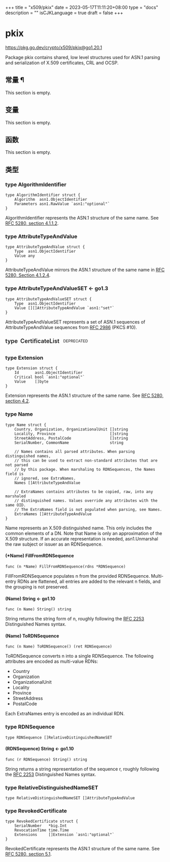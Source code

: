 +++
title = "x509/pkix"
date = 2023-05-17T11:11:20+08:00
type = "docs"
description = ""
isCJKLanguage = true
draft = false
+++
# pkix

https://pkg.go.dev/crypto/x509/pkix@go1.20.1



Package pkix contains shared, low level structures used for ASN.1 parsing and serialization of X.509 certificates, CRL and OCSP.











  
  






## 常量 ¶

This section is empty.

## 变量

This section is empty.

## 函数

This section is empty.

## 类型

### type AlgorithmIdentifier 

```
type AlgorithmIdentifier struct {
	Algorithm  asn1.ObjectIdentifier
	Parameters asn1.RawValue `asn1:"optional"`
}
```

AlgorithmIdentifier represents the ASN.1 structure of the same name. See [RFC 5280, section 4.1.1.2](https://rfc-editor.org/rfc/rfc5280.html#section-4.1.1.2).

### type AttributeTypeAndValue 

```
type AttributeTypeAndValue struct {
	Type  asn1.ObjectIdentifier
	Value any
}
```

AttributeTypeAndValue mirrors the ASN.1 structure of the same name in [RFC 5280, Section 4.1.2.4](https://rfc-editor.org/rfc/rfc5280.html#section-4.1.2.4).

### type AttributeTypeAndValueSET  <- go1.3

```
type AttributeTypeAndValueSET struct {
	Type  asn1.ObjectIdentifier
	Value [][]AttributeTypeAndValue `asn1:"set"`
}
```

AttributeTypeAndValueSET represents a set of ASN.1 sequences of AttributeTypeAndValue sequences from [RFC 2986](https://rfc-editor.org/rfc/rfc2986.html) (PKCS #10).

<details class="Documentation-deprecatedDetails js-deprecatedDetails" style="box-sizing: border-box; border: 0px; font-style: inherit; font-variant: inherit; font-weight: inherit; font-stretch: inherit; line-height: inherit; font-family: inherit; font-size: 16px; margin: 0px; padding: 0px; vertical-align: baseline; display: block; color: var(--color-text-subtle);"><summary style="box-sizing: border-box; border: 0px; font-style: inherit; font-variant: inherit; font-weight: inherit; font-stretch: inherit; line-height: inherit; font-family: inherit; font-size: 16px; margin: 0px; padding: 0px; vertical-align: baseline; list-style: none; opacity: 1;"><h4 tabindex="-1" id="CertificateList" data-kind="type" class="Documentation-typeHeader" style="box-sizing: border-box; border: 0px; font-style: inherit; font-variant: inherit; font-weight: 600; font-stretch: inherit; line-height: 1.25em; font-family: inherit; font-size: 1.125rem; margin: 1.5rem 0px 0.5rem; padding: 0px; vertical-align: baseline; word-break: break-word; align-items: baseline; display: flex; justify-content: space-between;"><span class="Documentation-deprecatedTitle" style="box-sizing: border-box; border: 0px; font-style: inherit; font-variant: inherit; font-weight: inherit; font-stretch: inherit; line-height: inherit; font-family: inherit; font-size: 18px; margin: 0px; padding: 0px; vertical-align: baseline; align-items: center; display: flex; gap: 0.5rem;">type<a class="Documentation-source" href="https://cs.opensource.google/go/go/+/go1.20.1:src/crypto/x509/pkix/pkix.go;l=288" style="box-sizing: border-box; border: 0px; font-style: inherit; font-variant: inherit; font-weight: inherit; font-stretch: inherit; line-height: inherit; font-family: inherit; font-size: 18px; margin: 0px; padding: 0px; vertical-align: baseline; color: var(--color-text-subtle); text-decoration: none; opacity: 1;">CertificateList</a><span class="Documentation-deprecatedTag" style="box-sizing: border-box; border: 0px; font-style: inherit; font-variant: inherit; font-weight: 400; font-stretch: inherit; line-height: 1.375; font-family: inherit; font-size: 0.75rem; margin: 0px; padding: 0.125rem 0.25rem; vertical-align: middle; background-color: var(--color-border); border-radius: 0.125rem; color: var(--color-text-inverted); text-transform: uppercase;">DEPRECATED</span><span class="Documentation-deprecatedBody" style="box-sizing: border-box; border: 0px; font-style: inherit; font-variant: inherit; font-weight: 400; font-stretch: inherit; line-height: inherit; font-family: inherit; font-size: 0.87rem; margin: 0px 0.5rem 0px 0.25rem; padding: 0px; vertical-align: baseline; color: var(--color-text-subtle);"></span></span><span class="Documentation-sinceVersion" style="box-sizing: border-box; border: 0px; font-style: inherit; font-variant: inherit; font-weight: 400; font-stretch: inherit; line-height: inherit; font-family: inherit; font-size: 0.9375rem; margin: 0px; padding: 0px; vertical-align: baseline; color: var(--color-text-subtle);"></span></h4></summary><div class="go-Message go-Message--warning Documentation-deprecatedItemBody" style="box-sizing: border-box; border: 0px; font-style: inherit; font-variant: inherit; font-weight: inherit; font-stretch: inherit; line-height: 1.5rem; font-family: inherit; font-size: 0.875rem; margin: 0px; padding: 1rem 1rem 0.5rem; vertical-align: baseline; color: var(--gray-1); width: 981.76px; background-color: var(--color-background-warning);"><div class="Documentation-declaration" style="box-sizing: border-box; border: 0px; font-style: inherit; font-variant: inherit; font-weight: inherit; font-stretch: inherit; line-height: inherit; font-family: inherit; font-size: 14px; margin: 0px; padding: 0px; vertical-align: baseline;"><pre style="box-sizing: border-box; border: var(--border); font-style: inherit; font-variant: inherit; font-weight: inherit; font-stretch: inherit; line-height: 1.5em; font-family: SFMono-Regular, Consolas, &quot;Liberation Mono&quot;, Menlo, monospace; font-size: 0.875rem; margin: 0px; padding: 0.625rem; vertical-align: baseline; background-color: var(--color-background-accented); border-radius: var(--border-radius); color: var(--color-text); overflow-x: auto; tab-size: 4; white-space: pre; scroll-padding-top: calc(var(--js-sticky-header-height, 3.5rem) + 0.75rem);"><span id="CertificateList.TBSCertList" data-kind="field" style="box-sizing: border-box; border: 0px; font-style: inherit; font-variant: inherit; font-weight: inherit; font-stretch: inherit; line-height: inherit; font-family: inherit; font-size: 14px; margin: 0px; padding: 0px; vertical-align: baseline;"><a href="https://pkg.go.dev/crypto/x509/pkix@go1.20.1#TBSCertificateList" style="box-sizing: border-box; border: 0px; font-style: inherit; font-variant: inherit; font-weight: inherit; font-stretch: inherit; line-height: inherit; font-family: inherit; font-size: 14px; margin: 0px; padding: 0px; vertical-align: baseline; color: var(--color-text-subtle); text-decoration: none;"></a></span><span id="CertificateList.SignatureAlgorithm" data-kind="field" style="box-sizing: border-box; border: 0px; font-style: inherit; font-variant: inherit; font-weight: inherit; font-stretch: inherit; line-height: inherit; font-family: inherit; font-size: 14px; margin: 0px; padding: 0px; vertical-align: baseline;"><a href="https://pkg.go.dev/crypto/x509/pkix@go1.20.1#AlgorithmIdentifier" style="box-sizing: border-box; border: 0px; font-style: inherit; font-variant: inherit; font-weight: inherit; font-stretch: inherit; line-height: inherit; font-family: inherit; font-size: 14px; margin: 0px; padding: 0px; vertical-align: baseline; color: var(--color-text-subtle); text-decoration: none;"></a></span><span id="CertificateList.SignatureValue" data-kind="field" style="box-sizing: border-box; border: 0px; font-style: inherit; font-variant: inherit; font-weight: inherit; font-stretch: inherit; line-height: inherit; font-family: inherit; font-size: 14px; margin: 0px; padding: 0px; vertical-align: baseline;"><a href="https://pkg.go.dev/encoding/asn1" style="box-sizing: border-box; border: 0px; font-style: inherit; font-variant: inherit; font-weight: inherit; font-stretch: inherit; line-height: inherit; font-family: inherit; font-size: 14px; margin: 0px; padding: 0px; vertical-align: baseline; color: var(--color-text-subtle); text-decoration: none;"></a><a href="https://pkg.go.dev/encoding/asn1#BitString" style="box-sizing: border-box; border: 0px; font-style: inherit; font-variant: inherit; font-weight: inherit; font-stretch: inherit; line-height: inherit; font-family: inherit; font-size: 14px; margin: 0px; padding: 0px; vertical-align: baseline; color: var(--color-text-subtle); text-decoration: none;"></a></span></pre></div><p style="box-sizing: border-box; border: 0px; font-style: inherit; font-variant: inherit; font-weight: inherit; font-stretch: inherit; line-height: 1.5rem; font-family: inherit; font-size: 1rem; margin: 1rem 0px; padding: 0px; vertical-align: baseline; max-width: 60rem;"><a href="https://rfc-editor.org/rfc/rfc5280.html#section-5.1" style="box-sizing: border-box; border: 0px; font-style: inherit; font-variant: inherit; font-weight: inherit; font-stretch: inherit; line-height: inherit; font-family: inherit; font-size: 16px; margin: 0px; padding: 0px; vertical-align: baseline; color: var(--color-text-subtle); text-decoration: none;"></a></p><p style="box-sizing: border-box; border: 0px; font-style: inherit; font-variant: inherit; font-weight: inherit; font-stretch: inherit; line-height: 1.5rem; font-family: inherit; font-size: 1rem; margin: 1rem 0px; padding: 0px; vertical-align: baseline; max-width: 60rem;"></p><div class="Documentation-typeMethod" style="box-sizing: border-box; border: 0px; font-style: inherit; font-variant: inherit; font-weight: inherit; font-stretch: inherit; line-height: inherit; font-family: inherit; font-size: 14px; margin: 0px; padding: 0px; vertical-align: baseline;"><h4 tabindex="-1" id="CertificateList.HasExpired" data-kind="method" class="Documentation-typeMethodHeader" style="box-sizing: border-box; border: 0px; font-style: inherit; font-variant: inherit; font-weight: 600; font-stretch: inherit; line-height: 1.25em; font-family: inherit; font-size: 1.125rem; margin: 1.5rem 0px 0.5rem; padding: 0px; vertical-align: baseline; word-break: break-word; align-items: baseline; display: flex; justify-content: space-between;"><span style="box-sizing: border-box; border: 0px; font-style: inherit; font-variant: inherit; font-weight: inherit; font-stretch: inherit; line-height: inherit; font-family: inherit; font-size: 18px; margin: 0px; padding: 0px; vertical-align: baseline;"><a class="Documentation-source" href="https://cs.opensource.google/go/go/+/go1.20.1:src/crypto/x509/pkix/pkix.go;l=295" style="box-sizing: border-box; border: 0px; font-style: inherit; font-variant: inherit; font-weight: inherit; font-stretch: inherit; line-height: inherit; font-family: inherit; font-size: 18px; margin: 0px; padding: 0px; vertical-align: baseline; color: var(--color-text-subtle); text-decoration: none; opacity: 1;"></a><a class="Documentation-idLink" href="https://pkg.go.dev/crypto/x509/pkix@go1.20.1#CertificateList.HasExpired" style="box-sizing: border-box; border: 0px; font-style: inherit; font-variant: inherit; font-weight: inherit; font-stretch: inherit; line-height: inherit; font-family: inherit; font-size: 18px; margin: 0px; padding: 0px; vertical-align: baseline; color: var(--color-text-subtle); text-decoration: none; opacity: 0;"></a></span><span class="Documentation-sinceVersion" style="box-sizing: border-box; border: 0px; font-style: inherit; font-variant: inherit; font-weight: 400; font-stretch: inherit; line-height: inherit; font-family: inherit; font-size: 0.9375rem; margin: 0px; padding: 0px; vertical-align: baseline; color: var(--color-text-subtle);"></span></h4><div class="Documentation-declaration" style="box-sizing: border-box; border: 0px; font-style: inherit; font-variant: inherit; font-weight: inherit; font-stretch: inherit; line-height: inherit; font-family: inherit; font-size: 14px; margin: 0px; padding: 0px; vertical-align: baseline;"><pre style="box-sizing: border-box; border: var(--border); font-style: inherit; font-variant: inherit; font-weight: inherit; font-stretch: inherit; line-height: 1.5em; font-family: SFMono-Regular, Consolas, &quot;Liberation Mono&quot;, Menlo, monospace; font-size: 0.875rem; margin: 0px; padding: 0.625rem; vertical-align: baseline; background-color: var(--color-background-accented); border-radius: var(--border-radius); color: var(--color-text); overflow-x: auto; tab-size: 4; white-space: pre-wrap; scroll-padding-top: calc(var(--js-sticky-header-height, 3.5rem) + 0.75rem); word-break: break-all; overflow-wrap: break-word;"><a href="https://pkg.go.dev/crypto/x509/pkix@go1.20.1#CertificateList" style="box-sizing: border-box; border: 0px; font-style: inherit; font-variant: inherit; font-weight: inherit; font-stretch: inherit; line-height: inherit; font-family: inherit; font-size: 14px; margin: 0px; padding: 0px; vertical-align: baseline; color: var(--color-text-subtle); text-decoration: none;"></a><a href="https://pkg.go.dev/time" style="box-sizing: border-box; border: 0px; font-style: inherit; font-variant: inherit; font-weight: inherit; font-stretch: inherit; line-height: inherit; font-family: inherit; font-size: 14px; margin: 0px; padding: 0px; vertical-align: baseline; color: var(--color-text-subtle); text-decoration: none;"></a><a href="https://pkg.go.dev/time#Time" style="box-sizing: border-box; border: 0px; font-style: inherit; font-variant: inherit; font-weight: inherit; font-stretch: inherit; line-height: inherit; font-family: inherit; font-size: 14px; margin: 0px; padding: 0px; vertical-align: baseline; color: var(--color-text-subtle); text-decoration: none;"></a><a href="https://pkg.go.dev/builtin#bool" style="box-sizing: border-box; border: 0px; font-style: inherit; font-variant: inherit; font-weight: inherit; font-stretch: inherit; line-height: inherit; font-family: inherit; font-size: 14px; margin: 0px; padding: 0px; vertical-align: baseline; color: var(--color-text-subtle); text-decoration: none;"></a></pre></div><p style="box-sizing: border-box; border: 0px; font-style: inherit; font-variant: inherit; font-weight: inherit; font-stretch: inherit; line-height: 1.5rem; font-family: inherit; font-size: 1rem; margin: 1rem 0px; padding: 0px; vertical-align: baseline; max-width: 60rem;"></p></div></div></details>

### type Extension 

```
type Extension struct {
	Id       asn1.ObjectIdentifier
	Critical bool `asn1:"optional"`
	Value    []byte
}
```

Extension represents the ASN.1 structure of the same name. See [RFC 5280, section 4.2](https://rfc-editor.org/rfc/rfc5280.html#section-4.2).

### type Name 

```
type Name struct {
	Country, Organization, OrganizationalUnit []string
	Locality, Province                        []string
	StreetAddress, PostalCode                 []string
	SerialNumber, CommonName                  string

	// Names contains all parsed attributes. When parsing distinguished names,
	// this can be used to extract non-standard attributes that are not parsed
	// by this package. When marshaling to RDNSequences, the Names field is
	// ignored, see ExtraNames.
	Names []AttributeTypeAndValue

	// ExtraNames contains attributes to be copied, raw, into any marshaled
	// distinguished names. Values override any attributes with the same OID.
	// The ExtraNames field is not populated when parsing, see Names.
	ExtraNames []AttributeTypeAndValue
}
```

Name represents an X.509 distinguished name. This only includes the common elements of a DN. Note that Name is only an approximation of the X.509 structure. If an accurate representation is needed, asn1.Unmarshal the raw subject or issuer as an RDNSequence.

#### (*Name) FillFromRDNSequence 

```
func (n *Name) FillFromRDNSequence(rdns *RDNSequence)
```

FillFromRDNSequence populates n from the provided RDNSequence. Multi-entry RDNs are flattened, all entries are added to the relevant n fields, and the grouping is not preserved.

#### (Name) String  <- go1.10

```
func (n Name) String() string
```

String returns the string form of n, roughly following the [RFC 2253](https://rfc-editor.org/rfc/rfc2253.html) Distinguished Names syntax.

#### (Name) ToRDNSequence 

```
func (n Name) ToRDNSequence() (ret RDNSequence)
```

ToRDNSequence converts n into a single RDNSequence. The following attributes are encoded as multi-value RDNs:

- Country
- Organization
- OrganizationalUnit
- Locality
- Province
- StreetAddress
- PostalCode

Each ExtraNames entry is encoded as an individual RDN.

### type RDNSequence 

```
type RDNSequence []RelativeDistinguishedNameSET
```

#### (RDNSequence) String  <- go1.10

```
func (r RDNSequence) String() string
```

String returns a string representation of the sequence r, roughly following the [RFC 2253](https://rfc-editor.org/rfc/rfc2253.html) Distinguished Names syntax.

### type RelativeDistinguishedNameSET 

```
type RelativeDistinguishedNameSET []AttributeTypeAndValue
```

### type RevokedCertificate 

```
type RevokedCertificate struct {
	SerialNumber   *big.Int
	RevocationTime time.Time
	Extensions     []Extension `asn1:"optional"`
}
```

RevokedCertificate represents the ASN.1 structure of the same name. See [RFC 5280, section 5.1](https://rfc-editor.org/rfc/rfc5280.html#section-5.1).



